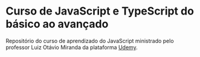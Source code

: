 # Curso de JavaScript e TypeScript do básico ao avançado

Repositório do curso de aprendizado do JavaScript ministrado pelo professor Luiz Otávio Miranda da plataforma [Udemy](https://www.udemy.com/course/curso-de-javascript-moderno-do-basico-ao-avancado).